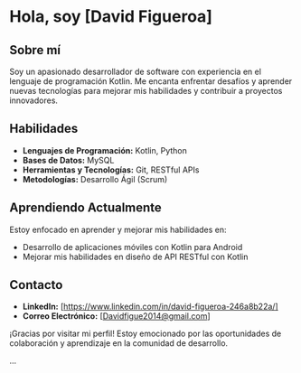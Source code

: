 # Hola, soy [David Figueroa]

## Sobre mí
Soy un apasionado desarrollador de software con experiencia en el lenguaje de programación Kotlin. Me encanta enfrentar desafíos y aprender nuevas tecnologías para mejorar mis habilidades y contribuir a proyectos innovadores.

## Habilidades
- **Lenguajes de Programación:** Kotlin, Python
- **Bases de Datos:** MySQL
- **Herramientas y Tecnologías:** Git, RESTful APIs
- **Metodologías:** Desarrollo Ágil (Scrum)


## Aprendiendo Actualmente
Estoy enfocado en aprender y mejorar mis habilidades en:
- Desarrollo de aplicaciones móviles con Kotlin para Android
- Mejorar mis habilidades en diseño de API RESTful con Kotlin

## Contacto
- **LinkedIn:** [https://www.linkedin.com/in/david-figueroa-246a8b22a/]
- **Correo Electrónico:** [Davidfigue2014@gmail.com]

¡Gracias por visitar mi perfil! Estoy emocionado por las oportunidades de colaboración y aprendizaje en la comunidad de desarrollo.

   ...


<!---
ryzerD/ryzerD is a ✨ special ✨ repository because its `README.md` (this file) appears on your GitHub profile.
You can click the Preview link to take a look at your changes.
--->
